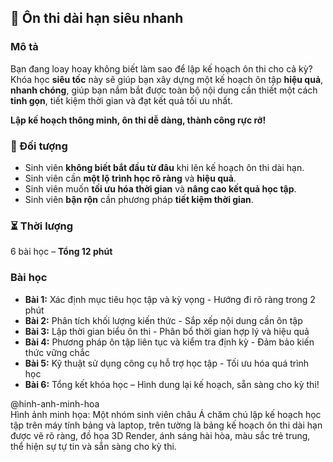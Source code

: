 ## 📌 Ôn thi dài hạn siêu nhanh

### Mô tả  
Bạn đang loay hoay không biết làm sao để lập kế hoạch ôn thi cho cả kỳ? Khóa học **siêu tốc** này sẽ giúp bạn xây dựng một kế hoạch ôn tập **hiệu quả**, **nhanh chóng**, giúp bạn nắm bắt được toàn bộ nội dung cần thiết một cách **tinh gọn**, tiết kiệm thời gian và đạt kết quả tối ưu nhất.

**Lập kế hoạch thông minh, ôn thi dễ dàng, thành công rực rỡ!**

### 🎯 Đối tượng  
- Sinh viên **không biết bắt đầu từ đâu** khi lên kế hoạch ôn thi dài hạn.
- Sinh viên cần **một lộ trình học rõ ràng** và **hiệu quả**.
- Sinh viên muốn **tối ưu hóa thời gian** và **nâng cao kết quả học tập**.
- Sinh viên **bận rộn** cần phương pháp **tiết kiệm thời gian**.

### ⏳ Thời lượng  
6 bài học – **Tổng 12 phút**

### Bài học  
- **Bài 1:** Xác định mục tiêu học tập và kỳ vọng - Hướng đi rõ ràng trong 2 phút  
- **Bài 2:** Phân tích khối lượng kiến thức - Sắp xếp nội dung cần ôn tập  
- **Bài 3:** Lập thời gian biểu ôn thi - Phân bổ thời gian hợp lý và hiệu quả  
- **Bài 4:** Phương pháp ôn tập liên tục và kiểm tra định kỳ - Đảm bảo kiến thức vững chắc  
- **Bài 5:** Kỹ thuật sử dụng công cụ hỗ trợ học tập - Tối ưu hóa quá trình học  
- **Bài 6:** Tổng kết khóa học – Hình dung lại kế hoạch, sẵn sàng cho kỳ thi!

@hinh-anh-minh-hoa  
Hình ảnh minh họa: Một nhóm sinh viên châu Á chăm chú lập kế hoạch học tập trên máy tính bảng và laptop, trên tường là bảng kế hoạch ôn thi dài hạn được vẽ rõ ràng, đồ họa 3D Render, ánh sáng hài hòa, màu sắc trẻ trung, thể hiện sự tự tin và sẵn sàng cho kỳ thi.